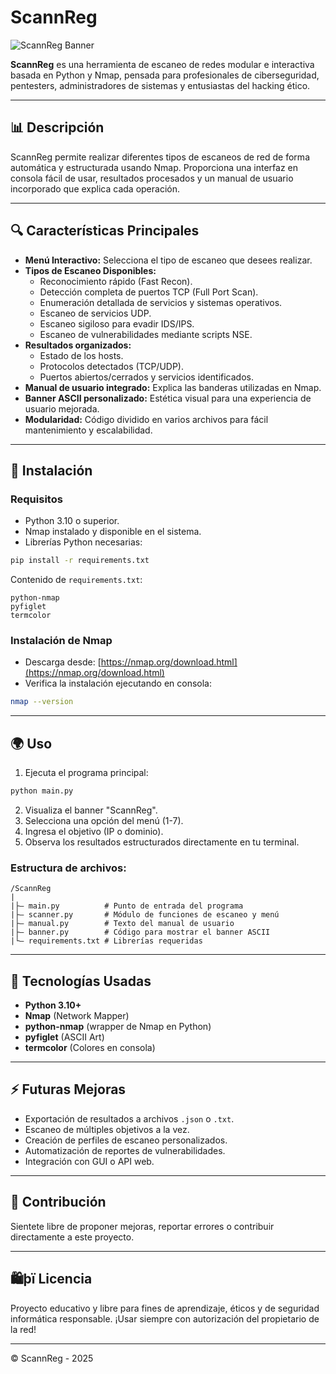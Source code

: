 # ScannReg

![ScannReg Banner](#)

**ScannReg** es una herramienta de escaneo de redes modular e interactiva basada en Python y Nmap, pensada para profesionales de ciberseguridad, pentesters, administradores de sistemas y entusiastas del hacking ético.

---

## 📊 Descripción

ScannReg permite realizar diferentes tipos de escaneos de red de forma automática y estructurada usando Nmap. Proporciona una interfaz en consola fácil de usar, resultados procesados y un manual de usuario incorporado que explica cada operación.

---

## 🔍 Características Principales

- **Menú Interactivo:** Selecciona el tipo de escaneo que desees realizar.
- **Tipos de Escaneo Disponibles:**
  - Reconocimiento rápido (Fast Recon).
  - Detección completa de puertos TCP (Full Port Scan).
  - Enumeración detallada de servicios y sistemas operativos.
  - Escaneo de servicios UDP.
  - Escaneo sigiloso para evadir IDS/IPS.
  - Escaneo de vulnerabilidades mediante scripts NSE.
- **Resultados organizados:**
  - Estado de los hosts.
  - Protocolos detectados (TCP/UDP).
  - Puertos abiertos/cerrados y servicios identificados.
- **Manual de usuario integrado:** Explica las banderas utilizadas en Nmap.
- **Banner ASCII personalizado:** Estética visual para una experiencia de usuario mejorada.
- **Modularidad:** Código dividido en varios archivos para fácil mantenimiento y escalabilidad.

---

## 🚿 Instalación

### Requisitos

- Python 3.10 o superior.
- Nmap instalado y disponible en el sistema.
- Librerías Python necesarias:

```bash
pip install -r requirements.txt
```

Contenido de `requirements.txt`:
```text
python-nmap
pyfiglet
termcolor
```

### Instalación de Nmap

- Descarga desde: [https://nmap.org/download.html](https://nmap.org/download.html)
- Verifica la instalación ejecutando en consola:
```bash
nmap --version
```

---

## 🌍 Uso

1. Ejecuta el programa principal:

```bash
python main.py
```

2. Visualiza el banner "ScannReg".
3. Selecciona una opción del menú (1-7).
4. Ingresa el objetivo (IP o dominio).
5. Observa los resultados estructurados directamente en tu terminal.


### Estructura de archivos:
```
/ScannReg
|
|├— main.py          # Punto de entrada del programa
|├— scanner.py       # Módulo de funciones de escaneo y menú
|├— manual.py        # Texto del manual de usuario
|├— banner.py        # Código para mostrar el banner ASCII
|└— requirements.txt # Librerías requeridas
```

---

## 🔢 Tecnologías Usadas
- **Python 3.10+**
- **Nmap** (Network Mapper)
- **python-nmap** (wrapper de Nmap en Python)
- **pyfiglet** (ASCII Art)
- **termcolor** (Colores en consola)

---

## ⚡ Futuras Mejoras
- Exportación de resultados a archivos `.json` o `.txt`.
- Escaneo de múltiples objetivos a la vez.
- Creación de perfiles de escaneo personalizados.
- Automatización de reportes de vulnerabilidades.
- Integración con GUI o API web.

---

## 🚀 Contribución

Sientete libre de proponer mejoras, reportar errores o contribuir directamente a este proyecto.

---

## 🛍þï Licencia

Proyecto educativo y libre para fines de aprendizaje, éticos y de seguridad informática responsable. ¡Usar siempre con autorización del propietario de la red!

---

© ScannReg - 2025


